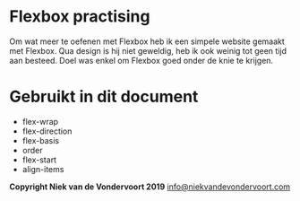 # Flexbox practising

Om wat meer te oefenen met Flexbox heb ik een simpele website gemaakt met Flexbox. Qua design is hij niet geweldig, heb ik ook weinig tot geen tijd aan besteed. Doel was enkel om Flexbox goed onder de knie te krijgen.

# Gebruikt in dit document
  - flex-wrap
  - flex-direction
  - flex-basis
  - order
  - flex-start
  - align-items
 


**Copyright Niek van de Vondervoort 2019**
info@niekvandevondervoort.com